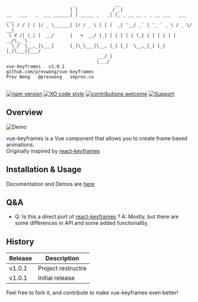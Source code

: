 <pre>
<code>
                         _               __                               
                        | |             / _|                              
__   ___   _  ___ ______| | _____ _   _| |_ _ __ __ _ _ __ ___   ___  ___ 
\ \ / / | | |/ _ \______| |/ / _ \ | | |  _| '__/ _` | '_ ` _ \ / _ \/ __|
 \ V /| |_| |  __/      |   <  __/ |_| | | | | | (_| | | | | | |  __/\__ \
  \_/  \__,_|\___|      |_|\_\___|\__, |_| |_|  \__,_|_| |_| |_|\___||___/
                                   __/ |                                  
                                  |___/                                   
vue-keyframes	v1.0.1
github.com/prevwong/vue-keyframes
Prev Wong	@prevwong 	imprev.co
</code>
</pre>
[![npm version](https://badge.fury.io/js/vue-keyframes.svg)](https://badge.fury.io/js/vue-keyframes)
[![XO code style](https://img.shields.io/badge/code_style-XO-5ed9c7.svg)](https://github.com/sindresorhus/xo)
[![contributions welcome](https://img.shields.io/badge/contributions-welcome-brightgreen.svg?style=flat)](https://github.com/prevwong/vue-keyframes/issues)
[![Support](https://supporterhq.com/api/b/9okwcyts1gevgy53glt8ffpyc)](https://supporterhq.com/give/9okwcyts1gevgy53glt8ffpyc)

## Overview

![Demo](https://prevwong.github.io/vue-keyframes/img/animate.gif)

vue-keyframes is a Vue component that allows you to create frame based animations. <br />
Originally inspired by [react-keyframes](https://github.com/zeit/react-keyframes)

## Installation & Usage

Documentation and Demos are [here](https://prevwong.github.io/vue-keyframes)

## Q&A

* Q: Is this a direct port of [react-keyframes](https://github.com/zeit/react-keyframes) ?
  A: Mostly, but there are some differences in API and some added functionality.
 

## History

Release | Description
------------ | -------------
v1.0.1 | Project restructre
v1.0.1 | Initial release

Feel free to fork it, and contribute to make vue-keyframes even better!
